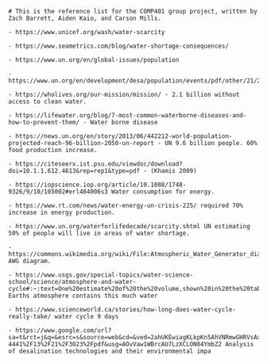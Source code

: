     # This is the reference list for the COMP401 group project, written by Zach Barrett, Aiden Kaio, and Carson Mills.
    
    - https://www.unicef.org/wash/water-scarcity 

    - https://www.seametrics.com/blog/water-shortage-consequences/ 

    - https://www.un.org/en/global-issues/population

    - https://www.un.org/en/development/desa/population/events/pdf/other/21/21June_FINAL%20PRESS%20RELEASE_WPP17.pdf

    - https://wholives.org/our-mission/mission/ - 2.1 billion without access to clean water. 

    - https://lifewater.org/blog/7-most-common-waterborne-diseases-and-how-to-prevent-them/ - Water borne disease 

    - https://news.un.org/en/story/2013/06/442212-world-population-projected-reach-96-billion-2050-un-report - UN 9.6 billion people. 60% food production increase. 

    - https://citeseerx.ist.psu.edu/viewdoc/download?doi=10.1.1.612.4613&rep=rep1&type=pdf - (Khamis 2009)
    
    - https://iopscience.iop.org/article/10.1088/1748-9326/9/10/105002#erl484006s3 Water consumption for energy. 

    - https://www.rt.com/news/water-energy-un-crisis-225/ required 70% increase in energy production. 

    - https://www.un.org/waterforlifedecade/scarcity.shtml UN estimating 50% of people will live in areas of water shortage. 

    - https://commons.wikimedia.org/wiki/File:Atmospheric_Water_Generator_diagram.svg AWG diagram. 

    - https://www.usgs.gov/special-topics/water-science-school/science/atmosphere-and-water-cycle#:~:text=One%20estimate%20of%20the%20volume,shown%20in%20the%20table%20below. Earths atmosphere contains this much water 

    - https://www.scienceworld.ca/stories/how-long-does-water-cycle-really-take/ water cycle 9 days

    - https://www.google.com/url?sa=t&rct=j&q=&esrc=s&source=web&cd=&ved=2ahUKEwiagKLkpKn5AhVNRmwGHRVsAx4QFnoECAsQAw&url=https%3A%2F%2Fwww.mdpi.com%2F2073-4441%2F13%2F21%2F3023%2Fpdf&usg=AOvVaw1WBrcAU7LzXCLON04YmbZ2 Analysis of desalination technologies and their environmental impa
